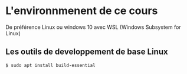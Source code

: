 # L'environnmenent de ce cours
De préférence Linux ou windows 10 avec WSL (Windows Subsystem for Linux)
## Les outils de developpement de base Linux
```bash
$ sudo apt install build-essential
```
